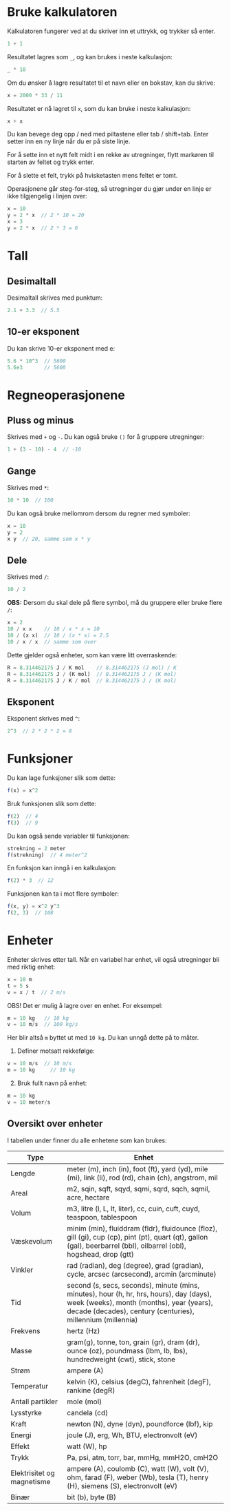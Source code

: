 # Bruke kalkulatoren
Kalkulatoren fungerer ved at du skriver inn et uttrykk, og trykker så enter.

```js
1 + 1
````

Resultatet lagres som `_`, og kan brukes i neste kalkulasjon:

```js
_ * 10
```

Om du ønsker å lagre resultatet til et navn eller en bokstav, kan du skrive:

```js
x = 2000 * 33 / 11
```

Resultatet er nå lagret til `x`, som du kan bruke i neste kalkulasjon:

```js
x + x
```

Du kan bevege deg opp / ned med piltastene eller tab / shift+tab.
Enter setter inn en ny linje når du er på siste linje.

For å sette inn et nytt felt midt i en rekke av utregninger, flytt markøren til
starten av feltet og trykk enter.

For å slette et felt, trykk på hvisketasten mens feltet er tomt.

Operasjonene går steg-for-steg, så utregninger du gjør under en linje er ikke
tilgjengelig i linjen over:

```js
x = 10
y = 2 * x  // 2 * 10 = 20
x = 3
y = 2 * x  // 2 * 3 = 6
```

# Tall

## Desimaltall
Desimaltall skrives med punktum:

```js
2.1 + 3.3  // 5.5
```

## 10-er eksponent
Du kan skrive 10-er eksponent med e:

```js
5.6 * 10^3  // 5600
5.6e3       // 5600
```

# Regneoperasjonene

## Pluss og minus
Skrives med `+` og `-`. Du kan også bruke `()` for å gruppere utregninger:

```js
1 + (3 - 10) - 4  // -10
```

## Gange
Skrives med `*`:

```js
10 * 10  // 100
```

Du kan også bruke mellomrom dersom du regner med symboler:

```js
x = 10
y = 2
x y  // 20, samme som x * y
```

## Dele
Skrives med `/`:

```js
10 / 2
```

**OBS:** Dersom du skal dele på flere symbol, må du gruppere eller bruke flere `/`:

```js
x = 2
10 / x x    // 10 / x * x = 10
10 / (x x)  // 10 / (x * x) = 2.5
10 / x / x  // samme som over
```

Dette gjelder også enheter, som kan være litt overraskende:

```js
R = 8.314462175 J / K mol    // 8.314462175 (J mol) / K
R = 8.314462175 J / (K mol)  // 8.314462175 J / (K mol)
R = 8.314462175 J / K / mol  // 8.314462175 J / (K mol)
```

## Eksponent
Eksponent skrives med `^`:

```js
2^3  // 2 * 2 * 2 = 8
```

# Funksjoner
Du kan lage funksjoner slik som dette:

```js
f(x) = x^2
```

Bruk funksjonen slik som dette:

```js
f(2)  // 4
f(3)  // 9
```

Du kan også sende variabler til funksjonen:

```js
strekning = 2 meter
f(strekning)  // 4 meter^2
```

En funksjon kan inngå i en kalkulasjon:

```js
f(2) * 3  // 12
```

Funksjonen kan ta i mot flere symboler:

```js
f(x, y) = x^2 y^3
f(2, 3)  // 108
```

# Enheter
Enheter skrives etter tall. Når en variabel har enhet, vil også utregninger bli med riktig enhet:

```js
x = 10 m
t = 5 s
v = x / t  // 2 m/s
```

OBS! Det er mulig å lagre over en enhet. For eksempel:

```js
m = 10 kg   // 10 kg
v = 10 m/s  // 100 kg/s
```

Her blir altså `m` byttet ut med `10 kg`. Du kan unngå dette på to måter.

1. Definer motsatt rekkefølge:

  ```js
  v = 10 m/s  // 10 m/s
  m = 10 kg     // 10 kg
  ```

2. Bruk fullt navn på enhet:

  ```js
  m = 10 kg
  v = 10 meter/s
  ```

## Oversikt over enheter
I tabellen under finner du alle enhetene som kan brukes:

Type                | Enhet
------------------- | ---
Lengde              | meter (m), inch (in), foot (ft), yard (yd), mile (mi), link (li), rod (rd), chain (ch), angstrom, mil
Areal               | m2, sqin, sqft, sqyd, sqmi, sqrd, sqch, sqmil, acre, hectare
Volum               | m3, litre (l, L, lt, liter), cc, cuin, cuft, cuyd, teaspoon, tablespoon
Væskevolum          | minim (min), fluiddram (fldr), fluidounce (floz), gill (gi), cup (cp), pint (pt), quart (qt), gallon (gal), beerbarrel (bbl), oilbarrel (obl), hogshead, drop (gtt)
Vinkler             | rad (radian), deg (degree), grad (gradian), cycle, arcsec (arcsecond), arcmin (arcminute)
Tid                 | second (s, secs, seconds), minute (mins, minutes), hour (h, hr, hrs, hours), day (days), week (weeks), month (months), year (years), decade (decades), century (centuries), millennium (millennia)
Frekvens            | hertz (Hz)
Masse               | gram(g), tonne, ton, grain (gr), dram (dr), ounce (oz), poundmass (lbm, lb, lbs), hundredweight (cwt), stick, stone
Strøm               | ampere (A)
Temperatur          | kelvin (K), celsius (degC), fahrenheit (degF), rankine (degR)
Antall partikler    | mole (mol)
Lysstyrke           | candela (cd)
Kraft               | newton (N), dyne (dyn), poundforce (lbf), kip
Energi              | joule (J), erg, Wh, BTU, electronvolt (eV)
Effekt              | watt (W), hp
Trykk               | Pa, psi, atm, torr, bar, mmHg, mmH2O, cmH2O
Elektrisitet og magnetisme | ampere (A), coulomb (C), watt (W), volt (V), ohm, farad (F), weber (Wb), tesla (T), henry (H), siemens (S), electronvolt (eV)
Binær               | bit (b), byte (B)
